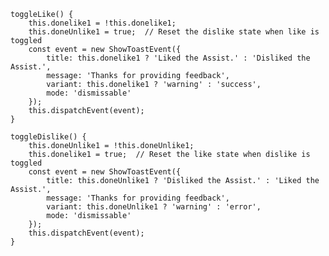     toggleLike() {
        this.donelike1 = !this.donelike1;
        this.doneUnlike1 = true;  // Reset the dislike state when like is toggled
        const event = new ShowToastEvent({
            title: this.donelike1 ? 'Liked the Assist.' : 'Disliked the Assist.',
            message: 'Thanks for providing feedback',
            variant: this.donelike1 ? 'warning' : 'success',
            mode: 'dismissable'
        });
        this.dispatchEvent(event);
    }

    toggleDislike() {
        this.doneUnlike1 = !this.doneUnlike1;
        this.donelike1 = true;  // Reset the like state when dislike is toggled
        const event = new ShowToastEvent({
            title: this.doneUnlike1 ? 'Disliked the Assist.' : 'Liked the Assist.',
            message: 'Thanks for providing feedback',
            variant: this.doneUnlike1 ? 'warning' : 'error',
            mode: 'dismissable'
        });
        this.dispatchEvent(event);
    }

<template>
    <template lwc:if={showAssist}>
        <!-- ########## HEADER AI-ASSISTANCE  ########## -->
        <lightning-card>
            <div>
                <span> <img src={svgUrl} class="roboIconHeaderCss" /> </span> &nbsp;
                <span class="headerCSS"> AI Assistant </span>
            </div>
        </lightning-card>

        <!-- ########## AI-GUIDANCE  ########## -->
        <template lwc:if={guidanceTitle}>
            <lightning-card>
                <div class="secondContainer">
                    <h1 class="heading">{guidanceTitle}</h1>
                    <div class="sign">
                        <div class="like_dislike_iconCss">
                            <div class="likeCss">
                                <img src={likeIcon} alt="Like Icon" onclick={toggleLike} />
                            </div>
                            <div class="dislikeCss">
                                <img src={dislikeIcon} alt="Dislike Icon" onclick={toggleDislike} />
                            </div>
                        </div>
                    </div>
                    <template for:each={guidanceData} for:item="item" for:index="index">
                        <p class="paragraph" key={item.key}>{item.value}</p>
                    </template>
                </div>
            </lightning-card>
        </template>

        <!-- ########## SPEECH SUGGESTION  ########## -->
        <template lwc:if={speach_suggestion}>

            <lightning-card>
                <div class="secondContainer">
                    <h1 class="heading">
                        Speech Suggestions
                    </h1>
                    <div class="sign">
                        <div class="like_dislike_iconCss">
                            <div class="likeCss">
                                <img src={likeIcon1} alt="Like Icon" onclick={toggleLike1} />
                            </div>
                            <div class="dislikeCss">
                                <img src={dislikeIcon1} alt="Dislike Icon" onclick={toggleDislike1} />
                            </div>
                        </div>
                    </div>

                    <div>
                        <div class="dottedBoxCss">
                            <div class="dottedboxTEXT_Css">
                                <h1>{speach_suggestion}</h1>
                            </div>
                        </div>
                    </div>
                </div>
            </lightning-card>

        </template>

        <!-- ########## KNOWLEDGE ARTICLES  ########## -->
        <template lwc:if={knowledgeArticlesName}>
            <lightning-card>
                <div class="secondContainer">
                    <h1 class="heading">
                        {knowledgeArticlesName}
                    </h1>

                    <div class="sign">
                        <div class="like_dislike_iconCss">
                            <div class="likeCss">
                                <img src={likeIcon2} alt="Like Icon" onclick={toggleLike2} />
                            </div>
                            <div class="dislikeCss">
                                <img src={dislikeIcon2} alt="Dislike Icon" onclick={toggleDislike2} />
                            </div>
                        </div>
                    </div>

                    <div class="slds-box boxCss">
                        <p>{knowledgeArticlesTitle}</p>

                        <lightning-button variant="base" label={buttonLabel} onclick={handleToggle}></lightning-button>

                        <div if:false={isDivVisible} class="slds-m-top_medium showMore">
                            <template for:each={knowledgeArticlesValue} for:item="item" for:index="index">
                                <p class="paragraph" key={item.key}>
                                    {item.value}
                                </p>
                            </template>
                        </div>
                    </div>
                </div>
            </lightning-card>
        </template>

        <!-- ########## KNOWLEDGE ARTICLES BODY ########## -->
        <template if:true={isModalOpen}>
            <!--<c-awc_knowledge_article article-url={articleUrl} onclose={handleCloseModal}></c-awc_knowledge_article>-->
            <template for:each={knowledgeArticlesValue} for:item="KnowledgeArticle" for:index="ka">
                <div key={KnowledgeArticle}>
                    {KnowledgeArticle}
                </div>
            </template>
        </template>

        <!-- ########## WORKFLOW ########## -->
        <template if:true={botId}>
            <lightning-card>
                <!--#### HEADER ####-->
                <div class="secondContainer">
                    <h1 class="heading">
                        Action Workflow
                    </h1>
                </div>
                <br>

                <!--Run WF Functionality-->
                <template if:true={isJsonShowing}>
                    <template for:each={jsonData.data.getAutomationBotResponse} for:item="workflow" for:index="index">
                        <div key={intentDetected}>
                            <div>
                                <h4 style="margin-left: 25px;"><b>Intent Detected</b>&nbsp;:&nbsp;
                                    <span style="color:#A32EFF;">{intentDetected}</span>
                                </h4>
                                <span> <img src={edit_icon} class="roboIconCss" /> </span> &nbsp;
                            </div>
                            <br>
                            <h4 style="margin-left: 25px;"><b>Proposed Workflow</b></h4>
                            <br>
                            <div
                                style="display: flex; width: 89%; border: 1px solid lightgray; margin-left: 35px; padding: 10px; border-radius: 5px;">
                                <div class="runSectionCss"><b>Start Workflow</b></div>
                                <button class="runbuttonCss" data-index={index} onclick={handleRunClick}>Run</button>
                            </div><br>
                        </div>
                    </template>
                </template>

                <!--Completed Workflow-->
                <template if:true={completedWorkflow}>
                    <h4 style="margin-left: 25px;"><b>Completed Workflow</b></h4><br>
                    <div
                        style="display: flex; width: 89%; border: 1px solid lightgray; margin-left: 35px; padding: 10px; border-radius: 5px;">
                        <div style="width:70%;"><b>{intentDetected}</b></div>
                        <button class="seeDetailsCss" onclick={seeCompletedWorkflow}>See Details</button>
                    </div>
                </template>

                <lightning-spinner if:true={isLoading} alternative-text="Loading"></lightning-spinner>
                <!--Intent Detected Workflow-->
                <template if:false={isLoading}>
                    <template if:true={ifClickOnParticularWorkflow}>
                        <div class="slds-p-around_medium">
                            <div if:true={intentDetected}>
                                <h4 style="margin-left: 25px;"><b>Intent Detected</b>&nbsp;:&nbsp;
                                    <span style="color:#A32EFF;">{intentDetected}</span>
                                </h4><br>

                                <h4 style="margin-left: 25px;"><b>Default Workflow: Initiator</b></h4>
                                <b style="margin-left: 25px;">Total Steps &nbsp; &nbsp; {totalSteps}</b>
                                <span> <img src={edit_icon} class="stopwfpencilIconCss" /> </span> &nbsp;
                            </div>
                            <button class="stopworkflow" onclick={handleStopWorkFlow}>Stop Workflow</button>
                            <br>

                            <div if:true={intentDetected}>

                                <!--Workflow Fields-->
                                <template for:each={steps} for:item="step">
                                    <div key={step.stepName}>
                                        <div class="slds-box" style="margin-top: 7px; border: 2px solid #f0ecec;">
                                            <lightning-input label={step.stepName} value={step.messageText}
                                                disabled={step.isEditable}></lightning-input>
                                        </div>
                                    </div>
                                </template>

                                <!--Mark workflow as cpmpleted Button-->
                                <template if:true={isDisabled}>
                                    <button class="wfCompletedButtonCss" data-index={index} onclick={handleSave}>Mark
                                        workflow as completed</button>
                                </template>
                                <template if:false={isDisabled}>
                                    <button class="wfCompletedButtonCss_disabled" data-index={index}
                                        onclick={handleSave} disabled={isDisabled}>Mark workflow as completed</button>
                                </template>

                            </div>
                        </div>
                    </template>
                    <template if:true={showRecentUpdatedActionWorkflow}>
                        <div class="slds-p-around_medium">
                            <b>Total Steps &nbsp;:&nbsp; {totalSteps}</b>
                            <button class="backButtonCss" data-index={index} onclick={handleBack}>Back</button>
                            <!--Workflow Fields-->
                            <template for:each={steps} for:item="step">
                                <div key={step.stepName}>
                                    <div class="slds-box" style="margin-top: 7px; border: 2px solid #f0ecec;">
                                        <lightning-input label={step.stepName} value={step.messageText}
                                            disabled="true"></lightning-input>
                                    </div>
                                </div>
                            </template>
                            <!--Date Fields-->
                            <template if:true={newmovementDate}>
                                <lightning-input type="date" label="Date of Movement" value={newmovementDate}
                                    disabled></lightning-input>
                            </template>
                        </div>
                    </template>
                </template>
            </lightning-card>
        </template>
    </template>
</template>
